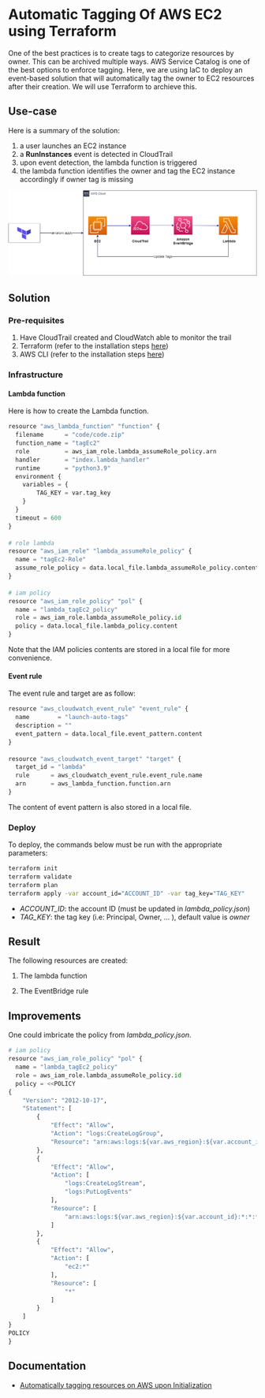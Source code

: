 # Automatic Tagging Of AWS EC2 using Terraform

One of the best practices is to create tags to categorize resources by owner. This can be archived multiple ways. AWS Service Catalog is one of the best options to enforce tagging. Here, we are using IaC to deploy an event-based solution that will automatically tag the owner to EC2 resources after their creation. We will use Terraform to archieve this.

## Use-case

Here is a summary of the solution:

1. a user launches an EC2 instance
2. a **RunInstances** event is detected in CloudTrail
3. upon event detection, the lambda function is triggered
4. the lambda function identifies the owner and tag the EC2 instance accordingly if owner tag is missing
    
![Alt text](diagram.PNG?raw=true)

## Solution

### Pre-requisites
1. Have CloudTrail created and CloudWatch able to monitor the trail 
2. Terraform (refer to the installation steps [here](https://learn.hashicorp.com/tutorials/terraform/install-cli))
3. AWS CLI (refer to the installation steps [here](https://docs.aws.amazon.com/cli/latest/userguide/getting-started-install.htm))

### Infrastructure

#### Lambda function

Here is how to create the Lambda function. 

```python
resource "aws_lambda_function" "function" {
  filename      = "code/code.zip"
  function_name = "tagEc2"
  role          = aws_iam_role.lambda_assumeRole_policy.arn
  handler       = "index.lambda_handler"
  runtime       = "python3.9"
  environment {
    variables = {
        TAG_KEY = var.tag_key
    }
  }
  timeout = 600
}

# role lambda
resource "aws_iam_role" "lambda_assumeRole_policy" {
  name = "tagEc2-Role"
  assume_role_policy = data.local_file.lambda_assumeRole_policy.content
}

# iam policy
resource "aws_iam_role_policy" "pol" {
  name = "lambda_tagEc2_policy"
  role = aws_iam_role.lambda_assumeRole_policy.id
  policy = data.local_file.lambda_policy.content
}
```
Note that the IAM policies contents are stored in a local file for more convenience.

#### Event rule

The event rule and target are as follow:

```python
resource "aws_cloudwatch_event_rule" "event_rule" {
  name        = "launch-auto-tags"
  description = ""
  event_pattern = data.local_file.event_pattern.content
}

resource "aws_cloudwatch_event_target" "target" {
  target_id = "lambda"
  rule      = aws_cloudwatch_event_rule.event_rule.name
  arn       = aws_lambda_function.function.arn
}
```
The content of event pattern is also stored in a local file. 

### Deploy

To deploy, the commands below must be run with the appropriate parameters:

```bash
terraform init
terraform validate
terraform plan
terraform apply -var account_id="ACCOUNT_ID" -var tag_key="TAG_KEY"
```

- *ACCOUNT_ID*: the account ID (must be updated in *lambda_policy.json*)
- *TAG_KEY*: the tag key (i.e: Principal, Owner, ... ), default value is *owner*


## Result

The following resources are created:

1. The lambda function

2. The EventBridge rule


## Improvements

One could imbricate the policy from *lambda_policy.json*.

```python
# iam policy
resource "aws_iam_role_policy" "pol" {
  name = "lambda_tagEc2_policy"
  role = aws_iam_role.lambda_assumeRole_policy.id
  policy = <<POLICY
{
    "Version": "2012-10-17",
    "Statement": [
        {
            "Effect": "Allow",
            "Action": "logs:CreateLogGroup",
            "Resource": "arn:aws:logs:${var.aws_region}:${var.account_id}:*:*:*"
        },
        {
            "Effect": "Allow",
            "Action": [
                "logs:CreateLogStream",
                "logs:PutLogEvents"
            ],
            "Resource": [
                "arn:aws:logs:${var.aws_region}:${var.account_id}:*:*:*"
            ]
        },
        {
            "Effect": "Allow",
            "Action": [
                "ec2:*"
            ],
            "Resource": [
                "*"
            ]
        }
    ]
}
POLICY
}
```

## Documentation

- [Automatically tagging resources on AWS upon Initialization](https://vticloud.io/en/tu-dong-gan-the-cac-tai-nguyen-tren-aws-khi-khoi-tao/)

